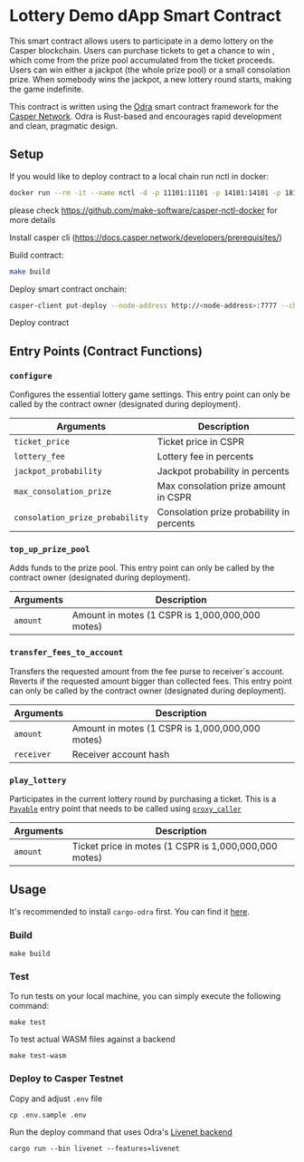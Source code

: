 # Lottery Demo dApp Smart Contract

This smart contract allows users to participate in a demo lottery on the Casper blockchain. Users can purchase tickets to get a chance to win , which come from the prize pool accumulated from the ticket proceeds. Users can win either a jackpot (the whole prize pool) or a small consolation prize. When somebody wins the jackpot, a new lottery round starts, making the game indefinite.

This contract is written using the [Odra](https://odra.dev/docs) smart contract framework for the [Casper Network](https://casper.network). Odra is Rust-based and encourages rapid development and clean, pragmatic design.

## Setup

If you would like to deploy contract to a local chain run nctl in docker:

```bash
docker run --rm -it --name nctl -d -p 11101:11101 -p 14101:14101 -p 18101:18101 makesoftware/casper-nctl
```

please check https://github.com/make-software/casper-nctl-docker for more details

Install casper cli (https://docs.casper.network/developers/prerequisites/)

Build contract:
```bash
make build
```

Deploy smart contract onchain:
```bash
casper-client put-deploy --node-address http://<node-address>:7777 --chain-name "<chain-name>" --payment-amount <payment-amount> --secret-key /path/to/secret_key.pem --session-path wasm/Lottery.wasm
```

Deploy contract 

## Entry Points (Contract Functions)

### `configure`

Configures the essential lottery game settings. This entry point can only be called by the contract owner (designated during deployment).

| Arguments                       | Description                               |
| ------------------------------- | ----------------------------------------- |
| `ticket_price`                  | Ticket price in CSPR                      |
| `lottery_fee`                   | Lottery fee in percents                   |
| `jackpot_probability`           | Jackpot probability in percents           |
| `max_consolation_prize`         | Max consolation prize amount in CSPR      |
| `consolation_prize_probability` | Consolation prize probability in percents |

### `top_up_prize_pool`

Adds funds to the prize pool. This entry point can only be called by the contract owner (designated during deployment).

| Arguments | Description                                     |
| --------- | ----------------------------------------------- |
| `amount`  | Amount in motes (1 CSPR is 1,000,000,000 motes) |

### `transfer_fees_to_account`

Transfers the requested amount from the fee purse to receiver`s account. Reverts if the requested amount bigger than collected fees. This entry point can only be called by the contract owner (designated during deployment).

| Arguments  | Description                                     |
| ---------- | ----------------------------------------------- |
| `amount`   | Amount in motes (1 CSPR is 1,000,000,000 motes) |
| `receiver` | Receiver account hash                           |

### `play_lottery`

Participates in the current lottery round by purchasing a ticket. This is a [`Payable`](https://odra.dev/docs/tutorials/odra-solidity#payable) entry point that needs to be called using [`proxy_caller`](https://odra.dev/docs/tutorials/using-proxy-caller)

| Arguments | Description                                           |
| --------- | ----------------------------------------------------- |
| `amount`  | Ticket price in motes (1 CSPR is 1,000,000,000 motes) |


## Usage

It's recommended to install `cargo-odra` first. You can find it [here](https://github.com/odradev/odra).

### Build

```
make build
```

### Test

To run tests on your local machine, you can simply execute the following command:

```
make test
```

To test actual WASM files against a backend

```
make test-wasm
```

### Deploy to Casper Testnet

Copy and adjust `.env` file

```shell
cp .env.sample .env
```

Run the deploy command that uses Odra's [Livenet backend](https://odra.dev/docs/backends/livenet)

```shell
cargo run --bin livenet --features=livenet
```
